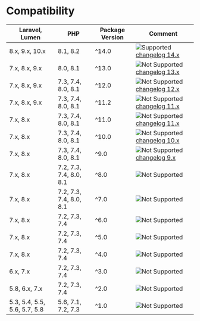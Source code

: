 # Compatibility

| Laravel, Lumen               | PHP                     | Package Version | Comment                                                                       |
|------------------------------|-------------------------|-----------------|-------------------------------------------------------------------------------|
| 8.x, 9.x, 10.x               | 8.1, 8.2                | ^14.0           | ![Supported][badge_supported] [changelog 14.x](../changelog/14.x.md)          |
| 7.x, 8.x, 9.x                | 8.0, 8.1                | ^13.0           | ![Not Supported][badge_not_supported] [changelog 13.x](../changelog/index.md) |
| 7.x, 8.x, 9.x                | 7.3, 7.4, 8.0, 8.1      | ^12.0           | ![Not Supported][badge_not_supported] [changelog 12.x](../changelog/index.md) |
| 7.x, 8.x, 9.x                | 7.3, 7.4, 8.0, 8.1      | ^11.2           | ![Not Supported][badge_not_supported] [changelog 11.x](../changelog/index.md) |
| 7.x, 8.x                     | 7.3, 7.4, 8.0, 8.1      | ^11.0           | ![Not Supported][badge_not_supported] [changelog 11.x](../changelog/index.md) |
| 7.x, 8.x                     | 7.3, 7.4, 8.0, 8.1      | ^10.0           | ![Not Supported][badge_not_supported] [changelog 10.x](../changelog/index.md) |
| 7.x, 8.x                     | 7.3, 7.4, 8.0, 8.1      | ^9.0            | ![Not Supported][badge_not_supported] [changelog 9.x](../changelog/index.md)  |
| 7.x, 8.x                     | 7.2, 7.3, 7.4, 8.0, 8.1 | ^8.0            | ![Not Supported][badge_not_supported]                                         |
| 7.x, 8.x                     | 7.2, 7.3, 7.4, 8.0, 8.1 | ^7.0            | ![Not Supported][badge_not_supported]                                         |
| 7.x, 8.x                     | 7.2, 7.3, 7.4           | ^6.0            | ![Not Supported][badge_not_supported]                                         |
| 7.x, 8.x                     | 7.2, 7.3, 7.4           | ^5.0            | ![Not Supported][badge_not_supported]                                         |
| 7.x, 8.x                     | 7.2, 7.3, 7.4           | ^4.0            | ![Not Supported][badge_not_supported]                                         |
| 6.x, 7.x                     | 7.2, 7.3, 7.4           | ^3.0            | ![Not Supported][badge_not_supported]                                         |
| 5.8, 6.x, 7.x                | 7.2, 7.3, 7.4           | ^2.0            | ![Not Supported][badge_not_supported]                                         |
| 5.3, 5.4, 5.5, 5.6, 5.7, 5.8 | 5.6, 7.1, 7.2, 7.3      | ^1.0            | ![Not Supported][badge_not_supported]                                         |

[badge_not_supported]:          https://img.shields.io/badge/not%20supported-lightgrey?style=flat-square

[badge_supported]:              https://img.shields.io/badge/supported-green?style=flat-square
